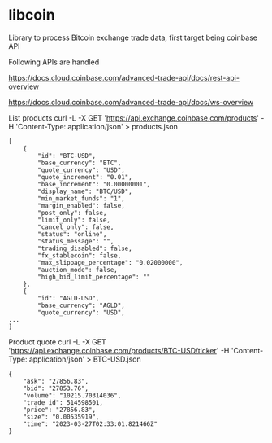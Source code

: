 # libcoin
Library to process Bitcoin exchange trade data, first target being coinbase API


Following APIs are handled

https://docs.cloud.coinbase.com/advanced-trade-api/docs/rest-api-overview

https://docs.cloud.coinbase.com/advanced-trade-api/docs/ws-overview



List products
curl -L -X GET 'https://api.exchange.coinbase.com/products' -H 'Content-Type: application/json' > products.json
```
[
    {
        "id": "BTC-USD",
        "base_currency": "BTC",
        "quote_currency": "USD",
        "quote_increment": "0.01",
        "base_increment": "0.00000001",
        "display_name": "BTC/USD",
        "min_market_funds": "1",
        "margin_enabled": false,
        "post_only": false,
        "limit_only": false,
        "cancel_only": false,
        "status": "online",
        "status_message": "",
        "trading_disabled": false,
        "fx_stablecoin": false,
        "max_slippage_percentage": "0.02000000",
        "auction_mode": false,
        "high_bid_limit_percentage": ""
    },
    {
        "id": "AGLD-USD",
        "base_currency": "AGLD",
        "quote_currency": "USD",
...
]
```

Product quote
curl -L -X GET 'https://api.exchange.coinbase.com/products/BTC-USD/ticker' -H 'Content-Type: application/json' > BTC-USD.json

```
{
    "ask": "27856.83",
    "bid": "27853.76",
    "volume": "10215.70314036",
    "trade_id": 514598501,
    "price": "27856.83",
    "size": "0.00535919",
    "time": "2023-03-27T02:33:01.821466Z"
}
```